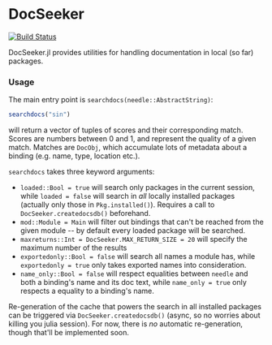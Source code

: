 # DocSeeker

[![Build Status](https://travis-ci.org/JunoLab/DocSeeker.jl.svg?branch=master)](https://travis-ci.org/JunoLab/DocSeeker.jl)

DocSeeker.jl provides utilities for handling documentation in local (so far) packages.

### Usage

The main entry point is `searchdocs(needle::AbstractString)`:
```julia
searchdocs("sin")
```
will return a vector of tuples of scores and their corresponding match. Scores are numbers
between 0 and 1, and represent the quality of a given match. Matches are `DocObj`, which
accumulate lots of metadata about a binding (e.g. name, type, location etc.).

`searchdocs` takes three keyword arguments:
- `loaded::Bool = true` will search only packages in the current session, while `loaded = false` will search in *all* locally installed packages (actually only those in `Pkg.installed()`). Requires a call to `DocSeeker.createdocsdb()` beforehand.
- `mod::Module = Main` will filter out bindings that can't be reached from the given module -- by default every loaded package will be searched.
- `maxreturns::Int = DocSeeker.MAX_RETURN_SIZE = 20` will specify the maximum number of the results
- `exportedonly::Bool = false` will search all names a module has, while `exportedonly = true` only takes exported names into consideration.
- `name_only::Bool = false` will respect equalities between `needle` and both a binding's name and its doc text, while `name_only = true` only respects a equality to a binding's name.

Re-generation of the cache that powers the search in all installed packages can be triggered
via `DocSeeker.createdocsdb()` (async, so no worries about killing you julia session). For now,
there is *no* automatic re-generation, though that'll be implemented soon.
